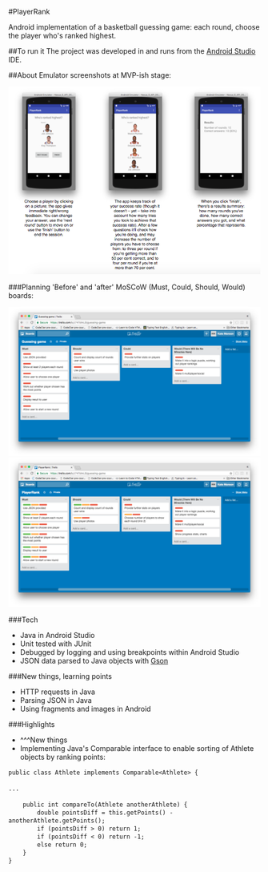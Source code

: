 #PlayerRank

Android implementation of a basketball guessing game: each round, choose the player who's ranked highest. 

##To run it
The project was developed in and runs from the [Android Studio](https://developer.android.com/studio/index.html) IDE.

##About
Emulator screenshots at MVP-ish stage:

![MVP screenshots](https://github.com/katemanson/player_rank/raw/master/images/PlayerRank_MVP.png)

###Planning
'Before' and 'after' MoSCoW (Must, Could, Should, Would) boards:

![initial MoSCoW](https://github.com/katemanson/player_rank/raw/master/images/PlayerRank_Trello_before.png)
![final MoSCoW](https://github.com/katemanson/player_rank/raw/master/images/PlayerRank_Trello_after.png)

###Tech
* Java in Android Studio
* Unit tested with JUnit
* Debugged by logging and using breakpoints within Android Studio
* JSON data parsed to Java objects with [Gson](https://github.com/google/gson)

###New things, learning points
* HTTP requests in Java
* Parsing JSON in Java
* Using fragments and images in Android

###Highlights
* ^^^New things
* Implementing Java's Comparable interface to enable sorting of Athlete objects by ranking points: 

```
public class Athlete implements Comparable<Athlete> {

...

    public int compareTo(Athlete anotherAthlete) {
        double pointsDiff = this.getPoints() - anotherAthlete.getPoints();
        if (pointsDiff > 0) return 1;
        if (pointsDiff < 0) return -1;
        else return 0;
    }
}
```

